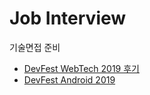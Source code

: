 # Job Interview
기술면접 준비

- [DevFest WebTech 2019 후기](https://seaweedisland.tistory.com/146)
- [DevFest Android 2019](https://festa.io/events/743)
